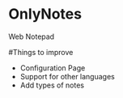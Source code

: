 # OnlyNotes
Web Notepad

#Things to improve
- Configuration Page
- Support for other languages 
- Add types of notes


